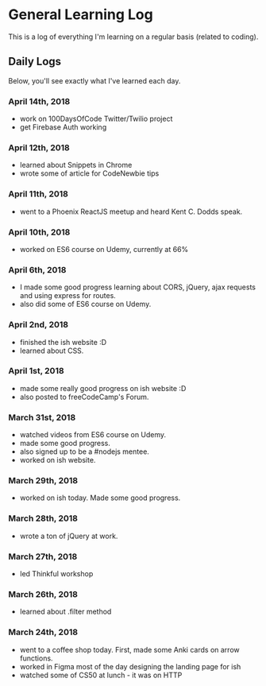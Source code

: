 # General Learning Log
This is a log of everything I'm learning on a regular basis (related to coding).

## Daily Logs
Below, you'll see exactly what I've learned each day.

### April 14th, 2018
- work on 100DaysOfCode Twitter/Twilio project
- get Firebase Auth working

### April 12th, 2018
- learned about Snippets in Chrome
- wrote some of article for CodeNewbie tips

### April 11th, 2018
- went to a Phoenix ReactJS meetup and heard Kent C. Dodds speak.

### April 10th, 2018
- worked on ES6 course on Udemy, currently at 66%

### April 6th, 2018
- I made some good progress learning about CORS, jQuery, ajax requests and using express for routes.
- also did some of ES6 course on Udemy.

### April 2nd, 2018
- finished the ish website :D 
- learned about CSS.

### April 1st, 2018
- made some really good progress on ish website :D 
- also posted to freeCodeCamp's Forum.

### March 31st, 2018
- watched videos from ES6 course on Udemy.
- made some good progress.
- also signed up to be a #nodejs mentee.
- worked on ish website. 

### March 29th, 2018
- worked on ish today. Made some good progress.

### March 28th, 2018
- wrote a ton of jQuery at work.

### March 27th, 2018
- led Thinkful workshop

### March 26th, 2018
- learned about .filter method

### March 24th, 2018 
- went to a coffee shop today. First, made some Anki cards on arrow functions.
- worked in Figma most of the day designing the landing page for ish
- watched some of CS50 at lunch - it was on HTTP
